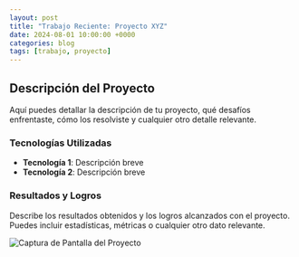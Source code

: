 ```yaml
---
layout: post
title: "Trabajo Reciente: Proyecto XYZ"
date: 2024-08-01 10:00:00 +0000
categories: blog
tags: [trabajo, proyecto]
---
```


## Descripción del Proyecto

Aquí puedes detallar la descripción de tu proyecto, qué desafíos enfrentaste, cómo los resolviste y cualquier otro detalle relevante.

### Tecnologías Utilizadas

- **Tecnología 1**: Descripción breve
- **Tecnología 2**: Descripción breve

### Resultados y Logros

Describe los resultados obtenidos y los logros alcanzados con el proyecto. Puedes incluir estadísticas, métricas o cualquier otro dato relevante.

![Captura de Pantalla del Proyecto](ruta/a/la/imagen.png)


